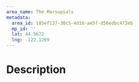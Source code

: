 ```yaml
---
area_name: The Marsupials
metadata:
  area_id: 185ef137-30c5-4d16-ae5f-d56edbc473eb
  mp_id: ''
  lat: 44.5672
  lng: -122.1269
---
```

# Description
